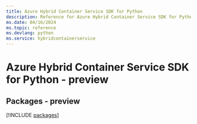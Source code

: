 ```yaml
---
title: Azure Hybrid Container Service SDK for Python
description: Reference for Azure Hybrid Container Service SDK for Python
ms.date: 04/16/2024
ms.topic: reference
ms.devlang: python
ms.service: hybridcontainerservice
---
```

# Azure Hybrid Container Service SDK for Python - preview
## Packages - preview
[!INCLUDE [packages](hybrid-container-service-index.md)]
